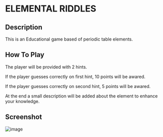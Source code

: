 <h1>ELEMENTAL RIDDLES</h1>
<h2>Description</h2>
This is an Educational game based of periodic table elements.
<h2>How To Play</h2>

The player will be provided with 2 hints. 

If the player guesses correctly on first hint, 10 points will be awared.

If the player guesses correctly on second hint, 5 points will be awared.

At the end a small description will be added about the element to enhance your knowledge.

<h2>Screenshot</h2>

![image](https://github.com/Nikita06211/GameZone/assets/120494269/96454efd-62ce-48f9-9db8-7abf69960aef)

